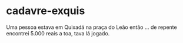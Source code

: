 # cadavre-exquis
Uma pessoa estava em Quixadá na praça do Leão então ...
de repente encontrei 5.000 reais a toa, tava lá jogado.

